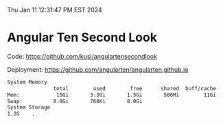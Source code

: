 Thu Jan 11 12:31:47 PM EST 2024

# Angular Ten Second Look

Code: https://github.com/kusl/angulartensecondlook

Deployment: https://github.com/angularten/angularten.github.io

```bash
System Memory
               total        used        free      shared  buff/cache   available
Mem:            15Gi       3.3Gi       1.5Gi       506Mi        11Gi        11Gi
Swap:          8.0Gi       768Ki       8.0Gi
System Storage
1.2G	.
```
